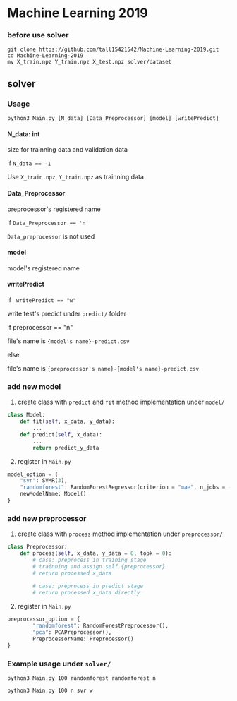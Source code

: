 # Machine Learning 2019
### before use solver
```
git clone https://github.com/tall15421542/Machine-Learning-2019.git
cd Machine-Learning-2019
mv X_train.npz Y_train.npz X_test.npz solver/dataset
```
## solver
### Usage
```
python3 Main.py [N_data] [Data_Preprocessor] [model] [writePredict]
```
#### N_data: int
size for trainning data and validation data 

if ``N_data == -1`` 

Use ``X_train.npz``, ``Y_train.npz`` as trainning data 

#### Data_Preprocessor 
preprocessor's registered name 

if ``Data_Preprocessor == 'n'`` 

``Data_preprocessor`` is not used

#### model 
model's registered name

#### writePredict
if `` writePredict == "w"`` 

write test's predict under ``predict/`` folder 

if preprocessor == "n" 

file's name is ``{model's name}-predict.csv``  

else 

file's name  is ``{preprocessor's name}-{model's name}-predict.csv`` 


### add new model
1. create class with ``predict`` and ``fit`` method implementation under ``model/`` 
```python
class Model:
    def fit(self, x_data, y_data):
        ...
    def predict(self, x_data):
        ...
        return predict_y_data
```

2. register in ``Main.py``
```python
model_option = {
    "svr": SVMR(3),
    "randomforest": RandomForestRegressor(criterion = "mae", n_jobs = -1)
    newModelName: Model()
}

```
### add new preprocessor
1. create class with ``process`` method implementation under ``preprocessor/``
```python
class Preprocessor:
    def process(self, x_data, y_data = 0, topk = 0):
        # case: preprocess in training stage
        # trainning and assign self.{preprocessor} 
        # return processed x_data
        
        # case: preprocess in predict stage
        # return processed x_data directly
```

2. register in ``Main.py``
```python
preprocessor_option = {
        "randomforest": RandomForestPreprocessor(),
        "pca": PCAPreprocessor(),
        PreprocessorName: Preprocessor()
}
```
### Example usage under ``solver/``
``python3 Main.py 100 randomforest randomforest n``  

``python3 Main.py 100 n svr w``
